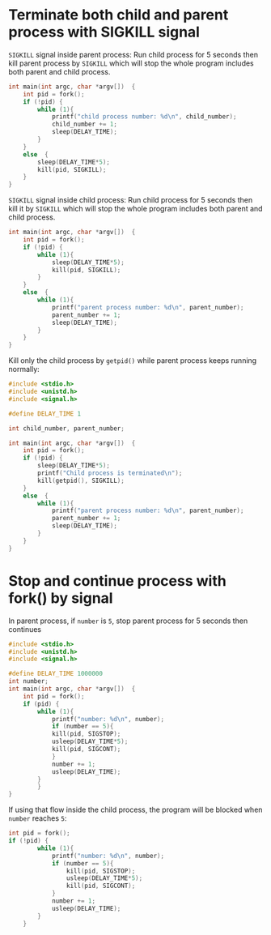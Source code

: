# Terminate both child and parent process with SIGKILL signal

``SIGKILL`` signal inside parent process: Run child process for 5 seconds then kill parent process by ``SIGKILL``  which will stop the whole program includes both parent and child process.

```c
int main(int argc, char *argv[])  {
	int pid = fork();
	if (!pid) {
        while (1){
            printf("child process number: %d\n", child_number);
            child_number += 1;
            sleep(DELAY_TIME);
        }
    } 
	else  {
        sleep(DELAY_TIME*5);
        kill(pid, SIGKILL);
    }
}
```

``SIGKILL`` signal inside child process: Run child process for 5 seconds then kill it by ``SIGKILL``  which will stop the whole program includes both parent and child process.
 
```c
int main(int argc, char *argv[])  {
	int pid = fork();
	if (!pid) {
        while (1){
            sleep(DELAY_TIME*5);
            kill(pid, SIGKILL);
        }
    } 
	else  {
        while (1){
            printf("parent process number: %d\n", parent_number);
            parent_number += 1;
            sleep(DELAY_TIME);
        }
    }
}
```

Kill only the child process by ``getpid()`` while parent process keeps running normally:

```c
#include <stdio.h>
#include <unistd.h>
#include <signal.h>   

#define DELAY_TIME 1

int child_number, parent_number;

int main(int argc, char *argv[])  {
	int pid = fork();
	if (!pid) {
		sleep(DELAY_TIME*5);
		printf("Child process is terminated\n");
		kill(getpid(), SIGKILL);
    } 
	else  {
        while (1){
            printf("parent process number: %d\n", parent_number);
            parent_number += 1;
            sleep(DELAY_TIME);
        }
    }
}
```
# Stop and continue process with fork() by signal

In parent process, if ``number`` is ``5``, stop parent process for 5 seconds then continues

```c
#include <stdio.h>
#include <unistd.h>
#include <signal.h>   

#define DELAY_TIME 1000000
int number;
int main(int argc, char *argv[])  {
	int pid = fork();
	if (pid) {
		while (1){
		    printf("number: %d\n", number);
		    if (number == 5){
			kill(pid, SIGSTOP);
			usleep(DELAY_TIME*5);
			kill(pid, SIGCONT);
		    } 
		    number += 1;
		    usleep(DELAY_TIME);
		}
    	}
}
```
If using that flow inside the child process, the program will be blocked when ``number`` reaches ``5``:

```c
int pid = fork();
if (!pid) {
        while (1){
            printf("number: %d\n", number);
            if (number == 5){
                kill(pid, SIGSTOP);
                usleep(DELAY_TIME*5);
                kill(pid, SIGCONT);
            } 
            number += 1;
            usleep(DELAY_TIME);
        }
    }
```
